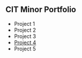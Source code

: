 <html lang="en">
<head>
  <meta charset="UTF-8">
  <meta name="viewport" content="width=device-width, initial-scale=1.0">
  <meta http-equiv="X-UA-Compatible" content="ie=edge">
  <title>J.Wilson CIT</title>
</head>
<body>
  <h2>CIT Minor Portfolio</h2>
  <ul>
  <li><a href"">Project 1</a></li>
  <li><a href"">Project 2</a></li>
  <li><a href"">Project 3</a></li>
  <li><a href="https://uo-cit.github.io/project-4-jwilson7/">Project 4</a></li>
  <li><a href"">Project 5</a></li>
  </ul>
</body>
</html>
